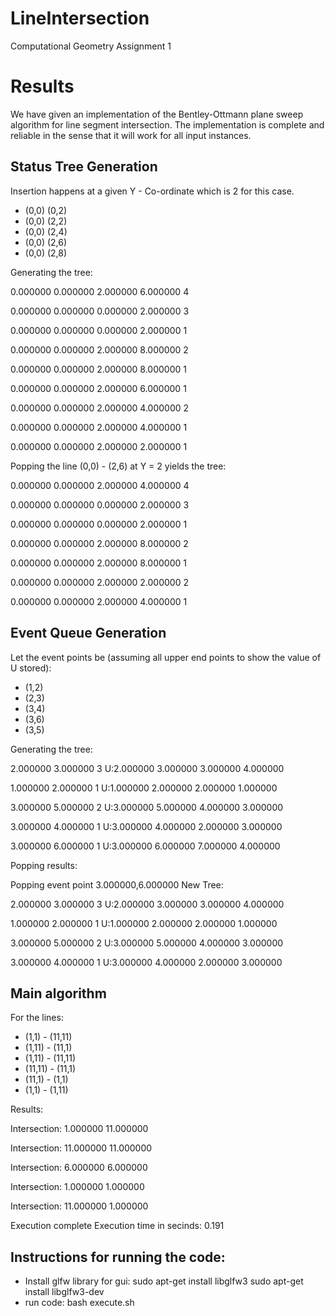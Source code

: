 # LineIntersection
Computational Geometry Assignment 1

# Results
We have given an implementation of the Bentley-Ottmann plane sweep algorithm for line segment intersection. The implementation is complete and reliable in the sense that it will work for all input instances.

## Status Tree Generation
Insertion happens at a given Y - Co-ordinate which is 2 for this case.
- (0,0) (0,2)
- (0,0) (2,2)
- (0,0) (2,4)
- (0,0) (2,6)
- (0,0) (2,8)

Generating the tree:

0.000000 0.000000 2.000000 6.000000 4

0.000000 0.000000 0.000000 2.000000 3

0.000000 0.000000 0.000000 2.000000 1

0.000000 0.000000 2.000000 8.000000 2

0.000000 0.000000 2.000000 8.000000 1

0.000000 0.000000 2.000000 6.000000 1

0.000000 0.000000 2.000000 4.000000 2

0.000000 0.000000 2.000000 4.000000 1

0.000000 0.000000 2.000000 2.000000 1

Popping the line (0,0) - (2,6) at Y = 2 yields the tree:

0.000000 0.000000 2.000000 4.000000 4

0.000000 0.000000 0.000000 2.000000 3

0.000000 0.000000 0.000000 2.000000 1

0.000000 0.000000 2.000000 8.000000 2

0.000000 0.000000 2.000000 8.000000 1

0.000000 0.000000 2.000000 2.000000 2

0.000000 0.000000 2.000000 4.000000 1

## Event Queue Generation
Let the event points be (assuming all upper end points to show the value of U stored):

- (1,2)
- (2,3)
- (3,4)
- (3,6)
- (3,5)

Generating the tree:

2.000000 3.000000 3
 U:2.000000 3.000000 3.000000 4.000000

1.000000 2.000000 1
 U:1.000000 2.000000 2.000000 1.000000

3.000000 5.000000 2
 U:3.000000 5.000000 4.000000 3.000000

3.000000 4.000000 1
 U:3.000000 4.000000 2.000000 3.000000

3.000000 6.000000 1
 U:3.000000 6.000000 7.000000 4.000000


 Popping results:

Popping event point 3.000000,6.000000
New Tree:

2.000000 3.000000 3
 U:2.000000 3.000000 3.000000 4.000000

1.000000 2.000000 1
 U:1.000000 2.000000 2.000000 1.000000

3.000000 5.000000 2
 U:3.000000 5.000000 4.000000 3.000000

3.000000 4.000000 1
 U:3.000000 4.000000 2.000000 3.000000

## Main algorithm

For the lines:

- (1,1) - (11,11)
- (1,11) - (11,1)
- (1,11) - (11,11)
- (11,11) - (11,1)
- (11,1) - (1,1)
- (1,1) - (1,11)

Results:

Intersection: 1.000000 11.000000

Intersection: 11.000000 11.000000

Intersection: 6.000000 6.000000

Intersection: 1.000000 1.000000

Intersection: 11.000000 1.000000


Execution complete
Execution time in secinds: 0.191

## Instructions for running the code:
+ Install glfw library for gui:
sudo apt-get install libglfw3
sudo apt-get install libglfw3-dev
+ run code:
bash execute.sh